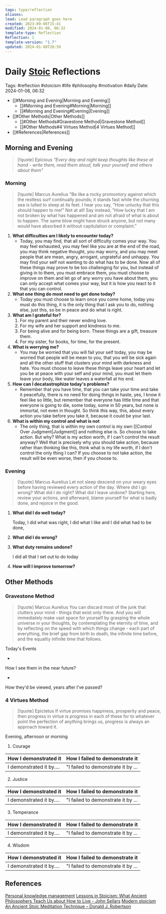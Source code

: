 ```yaml
---
tags: type/reflection
aliases: 
lead: Lead paragraph goes here
created: 2023-09-06T15:41
modified: 2024-01-08, 06:32
template-type: Reflection
Reflection: 1
template-version: "1.7"
updated: 2024-01-08T20:59
---
```

# Daily [Stoic](../SLIP-BOX/Stoicism.md) Reflections

Tags:  #reflection #stoicism #life #philosophy #motivation #daily 
Date: 2024-01-08, 06:32

- [[#Morning and Evening|Morning and Evening]]
	- [[#Morning and Evening#Morning|Morning]]
	- [[#Morning and Evening#Evening|Evening]]
- [[#Other Methods|Other Methods]]
	- [[#Other Methods#Gravestone Method|Gravestone Method]]
	- [[#Other Methods#4 Virtues Method|4 Virtues Method]]
- [[#References|References]]


## Morning and Evening

> [!quote] Epicious 
> _"Every day and night keep thoughts like these at hand - write them, read them aloud, talk your yourself and others about them"_

### Morning

> [!quote] Marcus Aurelius
> "Be like a rocky promontory against which the restless surf continually pounds; it stands fast while the churning sea is lulled to sleep at its feet. I hear you say, "How unlucky that this should happen to me!" Not at all! Say instead, "How lucky that I am not broken by what has happened and am not afraid of what is about to happen. The same blow might have struck anyone, but not many would have absorbed it without capitulation or complaint."

1. **What difficulties am I likely to encounter today?**
	- Today, you may find, that all sort of difficulty comes your way. You may feel exhausted, you may feel like you are at the end of the road, you may think negative thought, you may worry, and you may meet people that are mean, angry, arrogant, ungrateful and unhappy. You may find your self not wanting to do what has to be done. Now all of these things may prove to be too challenging for you, but instead of giving in to them, you must embrace them, you must choose to improve on them and let go of any worry you have about them, you can only accept what comes your way, but it is how you react to it that you can control.
2. **What one thing do most need to get done today?**
	- Today you must choose to learn once you come home, today you must do this thing, it is the only thing that I ask you to do, nothing else, just this, so be in peace and do what is right.
1. **What am I grateful for?**
	1. For my parent and their never ending love.
	2. For my wife and her support and kindness to me.
	3. For being alive and for being born. These things are a gift, treasure them.
	4. For my sister, for books, for time, for the present.
2. **What is worrying me?**
	- You may be worried that you will fail your self today, you may be worried that people will be mean to you, that you will be sick again and all the other stuff that clusters your mind with darkness and hate. You must choose to leave these things leave your heart and let you be at peace with your self and your mind, you must let them leave your body, like water leaves a waterfall at his end.  
3. **How can I decatastrophize today's problems?**
	- Remember that you have time, that you can take your time and take it peacefully, there is no need for doing things in haste, yes, I know it feel like so little, but remember that everyone has little time and that everyone is going to die, some today, some in 50 years, but none is immortal, not even in thought. So think this way, this, about every action you take before you take it, because it could be your last. 
4. **What is within my control and what is not**
	- The only thing, that is within my own control is my own [[Control Over Judgment|Judgment]] and nothing else is. So choose to take action. But why? What is my action worth, if I can't control the result anyway? Well that is precisely why you should take action, because rather than thinking like this, think what is my life worth, if I don't control the only thing I can? If you choose to not take action, the result will be even worse, then if you choose to.

### Evening

> [!quote] Marcus Aurelius
> Let not sleep descend on your weary eyes before having reviewed every action of the day. Where did I go wrong? What did I do right? What did I leave undone? Starting here, review your actions, and afterward, blame yourself for what is badly done, and rejoice in the good.

1. **What did I do well today?**

	Today, I did what was right, I did what I like and I did what had to be done, 

1. **What did I do wrong?**

2. **What duty remains undone?**

	I did all that I set out to do today

3. **How will I improve tomorrow?**

## Other Methods

### Gravestone Method

> [!quote] Marcus Aurelius
> You can discard most of the junk that clutters your mind - things that exist only there. And you will immediately make vast space for yourself by grasping the whole universe in your thoughts, by contemplating the eternity of time, and by reflecting on the speed with which things change - each part of everything, the brief gap from birth to death, the infinite time before, and the equality infinite time that follows. 

Today's Events 

-

How I see them in the near future? 

-

How they'd be viewed, years after I've passed?

### 4 Virtues Method

> [!quote] Epictetus 
> If virtue promises happiness, prosperity and peace, then progress in virtue is progress in each of these for to whatever point the perfection of anything brings us, progress is always an approach toward it.

Evening, afternoon or morning

1. Courage 

| How I demonstrated it  | How I failed to demonstrate it |
| ------------------- | ---------------- |
| I demonstrated it by....                 | "I failed to demonstrate it by ...              |

2. Justice

| How I demonstrated it  | How I failed to demonstrate it |
| ------------------- | ---------------- |
| I demonstrated it by....                 | "I failed to demonstrate it by ...             

3. Temperance

| How I demonstrated it  | How I failed to demonstrate it |
| ------------------- | ---------------- |
| I demonstrated it by....                 | "I failed to demonstrate it by ...             

4. Wisdom

| How I demonstrated it  | How I failed to demonstrate it |
| ------------------- | ---------------- |
| I demonstrated it by....                 | "I failed to demonstrate it by ...             

## References

[Personal knowledge management](Personal%20knowledge%20management.md)
[Lessons in Stoicism: What Ancient Philosophers Teach Us about How to Live - John Sellars](https://books.google.cz/books/about/Lessons_in_Stoicism.html?id=ky84zQEACAAJ&redir_esc=y)
[Modern stoicism](https://modernstoicism.com/)
[An Ancient Stoic Meditation Technique – Donald J. Robertson](https://donaldrobertson.name/2017/03/22/an-ancient-stoic-meditation-technique/)



